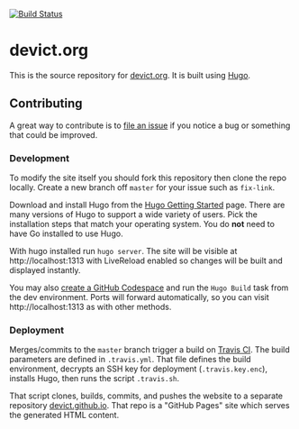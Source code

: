 [![Build Status](https://travis-ci.org/devict/devict.org.svg)][travis]

# devict.org

This is the source repository for [devict.org](http://devict.org). It is built
using [Hugo][hugo].

## Contributing

A great way to contribute is to [file an issue][issues] if you notice a bug or
something that could be improved.

### Development

To modify the site itself you should fork this repository then clone the repo
locally. Create a new branch off `master` for your issue such as `fix-link`.

Download and install Hugo from the [Hugo Getting Started][hugo-release] page.
There are many versions of Hugo to support a wide variety of users. Pick the
installation steps that match your operating system. You do **not** need to have
Go installed to use Hugo.

With hugo installed run `hugo server`. The site will be visible at
http://localhost:1313 with LiveReload enabled so changes will be built
and displayed instantly.

You may also [create a GitHub Codespace][create-codespace] and run the `Hugo Build` task from the dev environment. Ports will forward automatically, so you can visit http://localhost:1313 as with other methods.

[create-codespace]: https://docs.github.com/en/free-pro-team@latest/github/developing-online-with-codespaces/creating-a-codespace "Creating a Codespace"

### Deployment

Merges/commits to the `master` branch trigger a build on [Travis CI][travis].
The build parameters are defined in `.travis.yml`. That file defines the build
environment, decrypts an SSH key for deployment (`.travis.key.enc`), installs
Hugo, then runs the script `.travis.sh`.

That script clones, builds, commits, and pushes the website to a separate
repository [devict.github.io][deploy-repo]. That repo is a "GitHub Pages" site
which serves the generated HTML content.


[hugo]: https://gohugo.io "Hugo"
[hugo-release]: https://gohugo.io/getting-started/installing/ "Hugo Installation"
[issues]: https://github.com/devict/devict.org/issues "devICT.org issues"
[travis]: https://travis-ci.org/github/devict/devict.org "Travis CI"
[deploy-repo]: https://github.com/devict/devict.github.io "deploy repository"
